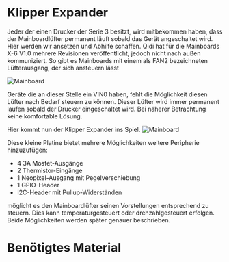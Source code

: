 # **Klipper Expander**

Jeder der einen Drucker der Serie 3 besitzt, wird mitbekommen haben, dass der Mainboardlüfter permanent läuft sobald das Gerät angeschaltet wird.
Hier werden wir ansetzen und Abhilfe schaffen. Qidi hat für die Mainboards X-6 V1.0 mehrere Revisionen veröffentlicht, jedoch nicht nach außen kommuniziert.
So gibt es Mainboards mit einem als FAN2 bezeichneten Lüfterausgang, der sich ansteuern lässt

![Mainboard](/../klipper_expander/images/mainboard_steuerbar.jpeg)

Geräte die an dieser Stelle ein VIN0 haben, fehlt die Möglichkeit diesen Lüfter nach Bedarf steuern zu können. Dieser Lüfter wird immer permanent laufen sobald der Drucker eingeschaltet wird.
Bei näherer Betrachtung keine komfortable Lösung.

Hier kommt nun der Klipper Expander ins Spiel. 
![Mainboard](/../klipper_expander/images/Klipper_Expander.png)

Diese kleine Platine bietet mehrere Möglichkeiten weitere Peripherie hinzuzufügen:
+ 4 3A Mosfet-Ausgänge
+ 2 Thermistor-Eingänge
+ 1 Neopixel-Ausgang mit Pegelverschiebung
+ 1 GPIO-Header
+ I2C-Header mit Pullup-Widerständen

möglicht es den Mainboardlüfter seinen Vorstellungen entsprechend zu steuern. 
Dies kann temperaturgesteuert oder drehzahlgesteuert  erfolgen. Beide Möglichkeiten werden später genauer beschrieben.

# **Benötigtes Material**



